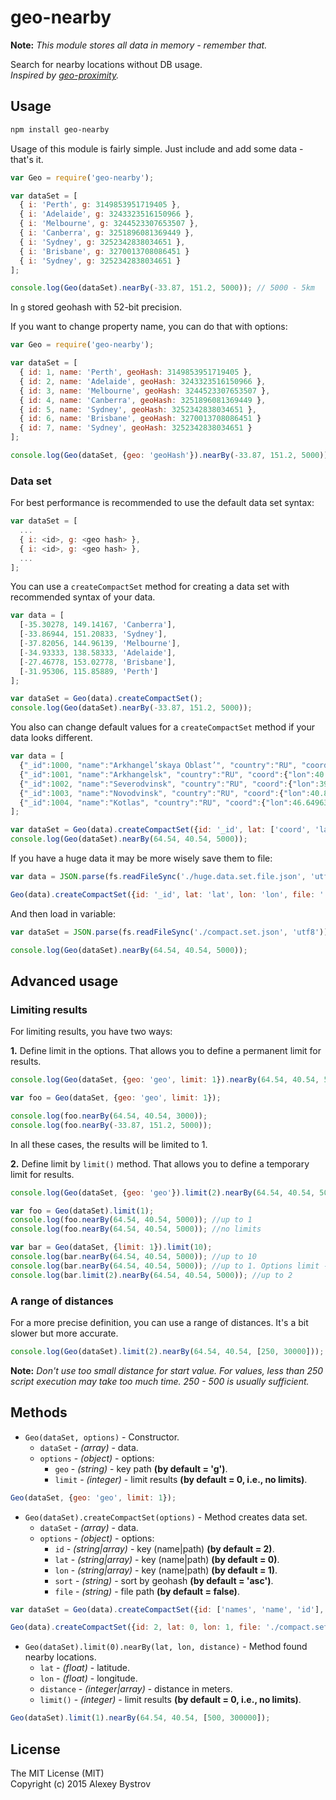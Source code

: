 geo-nearby
==========


**Note:** *This module stores all data in memory - remember that.*


Search for nearby locations without DB usage.<br>*Inspired by [geo-proximity](https://github.com/arjunmehta/node-geo-proximity).*


## Usage

```bash
npm install geo-nearby
```

Usage of this module is fairly simple. Just include and add some data - that's it.

```javascript
var Geo = require('geo-nearby');

var dataSet = [
  { i: 'Perth', g: 3149853951719405 },
  { i: 'Adelaide', g: 3243323516150966 },
  { i: 'Melbourne', g: 3244523307653507 },
  { i: 'Canberra', g: 3251896081369449 },
  { i: 'Sydney', g: 3252342838034651 },
  { i: 'Brisbane', g: 3270013708086451 }
  { i: 'Sydney', g: 3252342838034651 }
];

console.log(Geo(dataSet).nearBy(-33.87, 151.2, 5000)); // 5000 - 5km
```
In `g` stored geohash with 52-bit precision.

If you want to change property name, you can do that with options:

```javascript
var Geo = require('geo-nearby');

var dataSet = [
  { id: 1, name: 'Perth', geoHash: 3149853951719405 },
  { id: 2, name: 'Adelaide', geoHash: 3243323516150966 },
  { id: 3, name: 'Melbourne', geoHash: 3244523307653507 },
  { id: 4, name: 'Canberra', geoHash: 3251896081369449 },
  { id: 5, name: 'Sydney', geoHash: 3252342838034651 },
  { id: 6, name: 'Brisbane', geoHash: 3270013708086451 }
  { id: 7, name: 'Sydney', geoHash: 3252342838034651 }
];

console.log(Geo(dataSet, {geo: 'geoHash'}).nearBy(-33.87, 151.2, 5000));
```

### Data set

For best performance is recommended to use the default data set syntax:

```javascript
var dataSet = [
  ...
  { i: <id>, g: <geo hash> },
  { i: <id>, g: <geo hash> },
  ...
];
```

You can use a `createCompactSet` method for creating a data set with recommended syntax of your data.

```javascript
var data = [
  [-35.30278, 149.14167, 'Canberra'],
  [-33.86944, 151.20833, 'Sydney'],
  [-37.82056, 144.96139, 'Melbourne'],
  [-34.93333, 138.58333, 'Adelaide'],
  [-27.46778, 153.02778, 'Brisbane'],
  [-31.95306, 115.85889, 'Perth']
];

var dataSet = Geo(data).createCompactSet();
console.log(Geo(dataSet).nearBy(-33.87, 151.2, 5000));
```

You also can change default values for a `createCompactSet` method if your data looks different.

```javascript
var data = [
  {"_id":1000, "name":"Arkhangel’skaya Oblast’", "country":"RU", "coord":{"lon":44, "lat":64}, "admin1":"Arkhangelskaya"},
  {"_id":1001, "name":"Arkhangelsk", "country":"RU", "coord":{"lon":40.5433, "lat":64.5401}, "admin1":"Arkhangelskaya"},
  {"_id":1002, "name":"Severodvinsk", "country":"RU", "coord":{"lon":39.8302, "lat":64.5635}, "admin1":"Arkhangelskaya"},
  {"_id":1003, "name":"Novodvinsk", "country":"RU", "coord":{"lon":40.8122, "lat":64.4165}, "admin1":"Arkhangelskaya"},
  {"_id":1004, "name":"Kotlas", "country":"RU", "coord":{"lon":46.64963, "lat":61.25745}, "admin1":"Arkhangelskaya"}
];

var dataSet = Geo(data).createCompactSet({id: '_id', lat: ['coord', 'lat'], lon: ['coord', 'lon']});
console.log(Geo(dataSet).nearBy(64.54, 40.54, 5000));
```

If you have a huge data it may be more wisely save them to file:

```javascript
var data = JSON.parse(fs.readFileSync('./huge.data.set.file.json', 'utf8'));

Geo(data).createCompactSet({id: '_id', lat: 'lat', lon: 'lon', file: './compact.set.json'});
```

And then load in variable:

```javascript
var dataSet = JSON.parse(fs.readFileSync('./compact.set.json', 'utf8'));

console.log(Geo(dataSet).nearBy(64.54, 40.54, 5000));
```

## Advanced usage

### Limiting results

For limiting results, you have two ways:

**1.** Define limit in the options. That allows you to define a permanent limit for results.

```javascript
console.log(Geo(dataSet, {geo: 'geo', limit: 1}).nearBy(64.54, 40.54, 5000));

var foo = Geo(dataSet, {geo: 'geo', limit: 1});

console.log(foo.nearBy(64.54, 40.54, 3000));
console.log(foo.nearBy(-33.87, 151.2, 5000));
```
In all these cases, the results will be limited to 1.

**2.** Define limit by `limit()` method. That allows you to define a temporary limit for results.<br>

```javascript
console.log(Geo(dataSet, {geo: 'geo'}).limit(2).nearBy(64.54, 40.54, 5000)); //up to 2

var foo = Geo(dataSet).limit(1);
console.log(foo.nearBy(64.54, 40.54, 5000)); //up to 1
console.log(foo.nearBy(64.54, 40.54, 5000)); //no limits

var bar = Geo(dataSet, {limit: 1}).limit(10);
console.log(bar.nearBy(64.54, 40.54, 5000)); //up to 10
console.log(bar.nearBy(64.54, 40.54, 5000)); //up to 1. Options limit - permanent limit.
console.log(bar.limit(2).nearBy(64.54, 40.54, 5000)); //up to 2
```

### A range of distances

For a more precise definition, you can use a range of distances.
It's a bit slower but more accurate.

```javascript
console.log(Geo(dataSet).limit(2).nearBy(64.54, 40.54, [250, 30000]));
```

**Note:** *Don't use too small distance for start value. For values, less than 250 script execution may take too much time. 250 - 500 is usually sufficient.*


## Methods
* `Geo(dataSet, options)` - Constructor.
  * `dataSet` - *(array)* - data.
  * `options` - *(object)* - options:
    + `geo` - *(string)* - key path **(by default = 'g')**.
    + `limit` - *(integer)* - limit results **(by default = 0, i.e., no limits)**.

```javascript
Geo(dataSet, {geo: 'geo', limit: 1});
```
* `Geo(dataSet).createCompactSet(options)` - Method creates data set.
  * `dataSet` - *(array)* - data.
  * `options` - *(object)* - options:
    + `id` - *(string|array)* - key (name|path) **(by default = 2)**.
    + `lat` - *(string|array)* - key (name|path) **(by default = 0)**.
    + `lon` - *(string|array)* - key (name|path) **(by default = 1)**.
    + `sort` - *(string)* - sort by geohash **(by default = 'asc')**.
    + `file` - *(string)* - file path **(by default = false)**.

```javascript
var dataSet = Geo(data).createCompactSet({id: ['names', 'name', 'id'], sort: 'desc'});

Geo(data).createCompactSet({id: 2, lat: 0, lon: 1, file: './compact.set.json'});
```
* `Geo(dataSet).limit(0).nearBy(lat, lon, distance)` - Method found nearby locations.
  + `lat` - *(float)* - latitude.
  + `lon` - *(float)* - longitude.
  + `distance` - *(integer|array)* - distance in meters.
  + `limit()` - *(integer)* - limit results **(by default = 0, i.e., no limits)**.

```javascript
Geo(dataSet).limit(1).nearBy(64.54, 40.54, [500, 300000]);
```

## License

The MIT License (MIT)<br/>
Copyright (c) 2015 Alexey Bystrov
